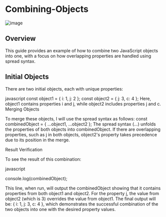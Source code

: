 # Combining-Objects
![image](https://github.com/gitbiruk2010/Combining-Objects/assets/103274295/5cee772b-88a1-474a-8e7d-197e64c094ca)

## Overview
This guide provides an example of how to combine two JavaScript objects into one, with a focus on how overlapping properties are handled using spread syntax.

## Initial Objects
There are two initial objects, each with unique properties:

javascript
const object1 = { i: 1, j: 2 };
const object2 = { j: 3, c: 4 };
Here, object1 contains properties i and j, while object2 includes properties j and c.
Merging Objects

To merge these objects, I will use the spread syntax as follows:
const combinedObject = { ...object1, ...object2 };
The spread syntax (...) unfolds the properties of both objects into combinedObject. If there are overlapping properties, such as j in both objects, object2's 
property takes precedence due to its position in the merge.

Result Verification

To see the result of this combination:

javascript

console.log(combinedObject);

This line, when run, will output the combinedObject showing that it contains properties from both object1 and object2. For the property j, 
the value from object2 (which is 3) overrides the value from object1. The final output will be: { i: 1, j: 3, c: 4 }, which demonstrates the successful 
combination of the two objects into one with the desired property values.

